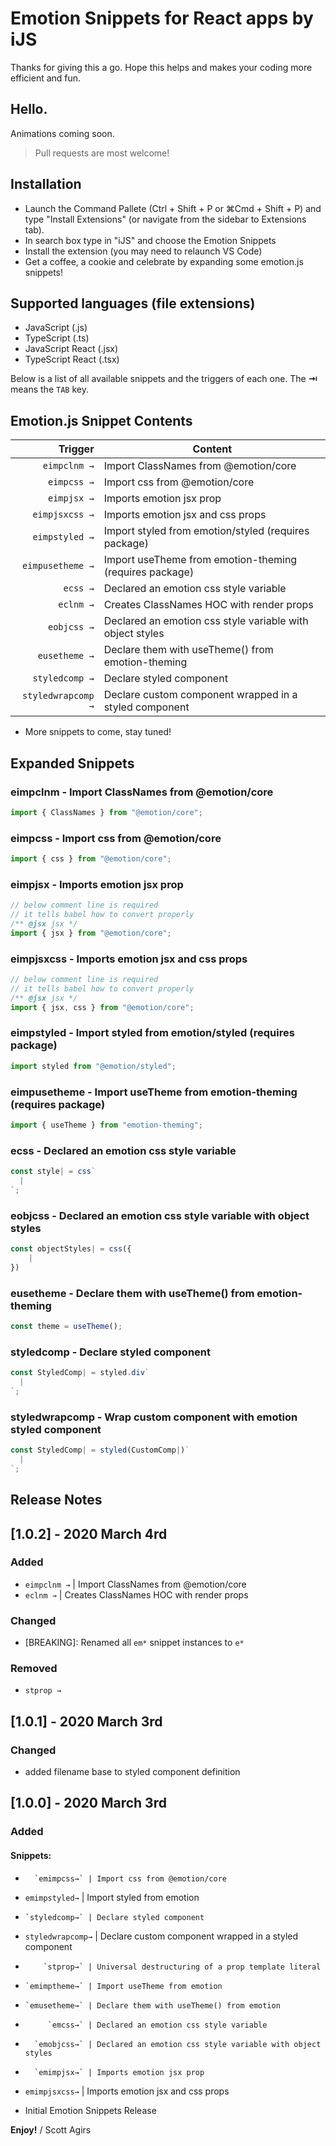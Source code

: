 # Emotion Snippets for React apps by iJS

Thanks for giving this a go. Hope this helps and makes your coding more efficient and fun.

## Hello.

Animations coming soon.

> Pull requests are most welcome!

## Installation

- Launch the Command Pallete (Ctrl + Shift + P or ⌘Cmd + Shift + P) and type "Install Extensions" (or navigate from the sidebar to Extensions tab).
- In search box type in "iJS" and choose the Emotion Snippets
- Install the extension (you may need to relaunch VS Code)
- Get a coffee, a cookie and celebrate by expanding some emotion.js snippets!

## Supported languages (file extensions)

- JavaScript (.js)
- TypeScript (.ts)
- JavaScript React (.jsx)
- TypeScript React (.tsx)

Below is a list of all available snippets and the triggers of each one. The **⇥** means the `TAB` key.

## Emotion.js Snippet Contents

|            Trigger | Content                                                   |
| -----------------: | --------------------------------------------------------- |
|       `eimpclnm →` | Import ClassNames from @emotion/core                      |
|        `eimpcss →` | Import css from @emotion/core                             |
|        `eimpjsx →` | Imports emotion jsx prop                                  |
|     `eimpjsxcss →` | Imports emotion jsx and css props                         |
|     `eimpstyled →` | Import styled from emotion/styled (requires package)      |
|   `eimpusetheme →` | Import useTheme from emotion-theming (requires package)   |
|           `ecss →` | Declared an emotion css style variable                    |
|          `eclnm →` | Creates ClassNames HOC with render props                  |
|        `eobjcss →` | Declared an emotion css style variable with object styles |
|      `eusetheme →` | Declare them with useTheme() from emotion-theming         |
|     `styledcomp →` | Declare styled component                                  |
| `styledwrapcomp →` | Declare custom component wrapped in a styled component    |

- More snippets to come, stay tuned!

## Expanded Snippets

### eimpclnm - Import ClassNames from @emotion/core

```javascript
import { ClassNames } from "@emotion/core";
```

### eimpcss - Import css from @emotion/core

```javascript
import { css } from "@emotion/core";
```

### eimpjsx - Imports emotion jsx prop

```javascript
// below comment line is required
// it tells babel how to convert properly
/** @jsx jsx */
import { jsx } from "@emotion/core";
```

### eimpjsxcss - Imports emotion jsx and css props

```javascript
// below comment line is required
// it tells babel how to convert properly
/** @jsx jsx */
import { jsx, css } from "@emotion/core";
```

### eimpstyled - Import styled from emotion/styled (requires package)

```javascript
import styled from "@emotion/styled";
```

### eimpusetheme - Import useTheme from emotion-theming (requires package)

```javascript
import { useTheme } from "emotion-theming";
```

### ecss - Declared an emotion css style variable

```javascript
const style| = css`
  |
`;
```

### eobjcss - Declared an emotion css style variable with object styles

```javascript
const objectStyles| = css({
    |
})
```

### eusetheme - Declare them with useTheme() from emotion-theming

```javascript
const theme = useTheme();
```

### styledcomp - Declare styled component

```javascript
const StyledComp| = styled.div`
  |
`;
```

### styledwrapcomp - Wrap custom component with emotion styled component

```javascript
const StyledComp| = styled(CustomComp|)`
  |
`;
```

## Release Notes

## [1.0.2] - 2020 March 4rd

### Added

- `eimpclnm →` | Import ClassNames from @emotion/core
- `eclnm →` | Creates ClassNames HOC with render props

### Changed

- [BREAKING]: Renamed all `em*` snippet instances to `e*`

### Removed

- `stprop →`

## [1.0.1] - 2020 March 3rd

### Changed

- added filename base to styled component definition

## [1.0.0] - 2020 March 3rd

### Added

#### Snippets:

-       `emimpcss→` | Import css from @emotion/core
- `emimpstyled→` | Import styled from emotion
-     `styledcomp→` | Declare styled component
- `styledwrapcomp→` | Declare custom component wrapped in a styled component
-         `stprop→` | Universal destructuring of a prop template literal
-     `emimptheme→` | Import useTheme from emotion
-     `emusetheme→` | Declare them with useTheme() from emotion
-          `emcss→` | Declared an emotion css style variable
-       `emobjcss→` | Declared an emotion css style variable with object styles
-       `emimpjsx→` | Imports emotion jsx prop
- `emimpjsxcss→` | Imports emotion jsx and css props

- Initial Emotion Snippets Release

**Enjoy!**
/ Scott Agirs
